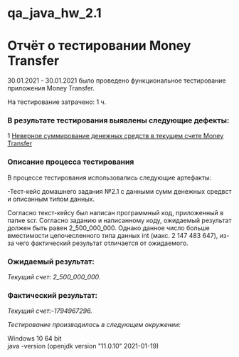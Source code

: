 # qa_java_hw_2.1
# Отчёт о тестировании Money Transfer #


30.01.2021 - 30.01.2021 было проведено функциональное тестирование приложения Money Transfer.

На тестирование затрачено: 1 ч.

 ### В результате тестирования выявлены следующие дефекты: ###

1 [Неверное суммирование денежных средств в текущем счете Money Transfer ](https://github.com/stasyshum/qa_java_hw_2.1/issues/1 )  



### Описание процесса тестирования
В процессе тестирования использовались следующие артефакты:

-Тест-кейс домашнего задания №2.1 с данными сумм денежных средвст и описанным типом данных.  


Согласно текст-кейсу был написан программный код, приложенный в папке scr. Согласно заданию и написанному коду, ожидаемый результат должен быть равен 2_500_000_000. Однако данное число больше вместимости целочесленного типа данных int (макс. 2 147 483 647), из-за чего фактический результат отличается от ожидаемого.


### Ожидаемый результат:  
*Текущий счет: 2_500_000_000.*

### Фактический результат:
*Текущий счет:-1794967296.*

*Тестирование производилось в следующем окружении:*

Windows 10 64 bit  
java -version (openjdk version "11.0.10" 2021-01-19)
